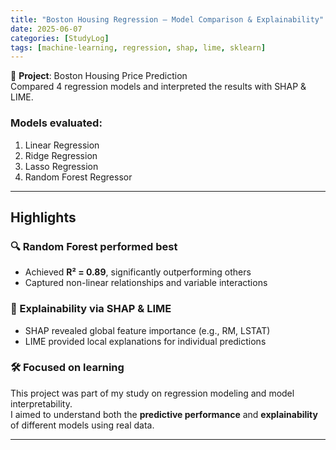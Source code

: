 ```yaml
---
title: "Boston Housing Regression – Model Comparison & Explainability"
date: 2025-06-07
categories: [StudyLog]
tags: [machine-learning, regression, shap, lime, sklearn]
---
```


📌 **Project**: Boston Housing Price Prediction  
Compared 4 regression models and interpreted the results with SHAP & LIME.

### Models evaluated:
1. Linear Regression  
2. Ridge Regression  
3. Lasso Regression  
4. Random Forest Regressor

---

## Highlights

### 🔍 Random Forest performed best  
- Achieved **R² = 0.89**, significantly outperforming others  
- Captured non-linear relationships and variable interactions  

### 🧠 Explainability via SHAP & LIME  
- SHAP revealed global feature importance (e.g., RM, LSTAT)  
- LIME provided local explanations for individual predictions  

### 🛠️ Focused on learning  
This project was part of my study on regression modeling and model interpretability.  
I aimed to understand both the **predictive performance** and **explainability** of different models using real data.

---

